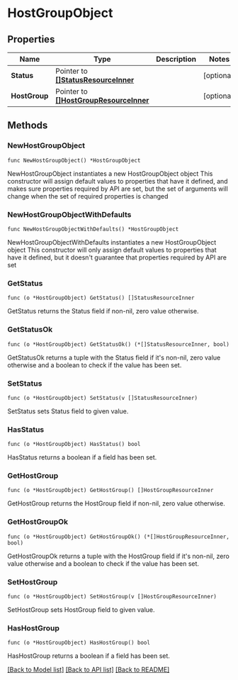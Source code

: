 # HostGroupObject

## Properties

Name | Type | Description | Notes
------------ | ------------- | ------------- | -------------
**Status** | Pointer to [**[]StatusResourceInner**](StatusResourceInner.md) |  | [optional] 
**HostGroup** | Pointer to [**[]HostGroupResourceInner**](HostGroupResourceInner.md) |  | [optional] 

## Methods

### NewHostGroupObject

`func NewHostGroupObject() *HostGroupObject`

NewHostGroupObject instantiates a new HostGroupObject object
This constructor will assign default values to properties that have it defined,
and makes sure properties required by API are set, but the set of arguments
will change when the set of required properties is changed

### NewHostGroupObjectWithDefaults

`func NewHostGroupObjectWithDefaults() *HostGroupObject`

NewHostGroupObjectWithDefaults instantiates a new HostGroupObject object
This constructor will only assign default values to properties that have it defined,
but it doesn't guarantee that properties required by API are set

### GetStatus

`func (o *HostGroupObject) GetStatus() []StatusResourceInner`

GetStatus returns the Status field if non-nil, zero value otherwise.

### GetStatusOk

`func (o *HostGroupObject) GetStatusOk() (*[]StatusResourceInner, bool)`

GetStatusOk returns a tuple with the Status field if it's non-nil, zero value otherwise
and a boolean to check if the value has been set.

### SetStatus

`func (o *HostGroupObject) SetStatus(v []StatusResourceInner)`

SetStatus sets Status field to given value.

### HasStatus

`func (o *HostGroupObject) HasStatus() bool`

HasStatus returns a boolean if a field has been set.

### GetHostGroup

`func (o *HostGroupObject) GetHostGroup() []HostGroupResourceInner`

GetHostGroup returns the HostGroup field if non-nil, zero value otherwise.

### GetHostGroupOk

`func (o *HostGroupObject) GetHostGroupOk() (*[]HostGroupResourceInner, bool)`

GetHostGroupOk returns a tuple with the HostGroup field if it's non-nil, zero value otherwise
and a boolean to check if the value has been set.

### SetHostGroup

`func (o *HostGroupObject) SetHostGroup(v []HostGroupResourceInner)`

SetHostGroup sets HostGroup field to given value.

### HasHostGroup

`func (o *HostGroupObject) HasHostGroup() bool`

HasHostGroup returns a boolean if a field has been set.


[[Back to Model list]](../README.md#documentation-for-models) [[Back to API list]](../README.md#documentation-for-api-endpoints) [[Back to README]](../README.md)


